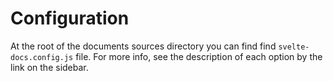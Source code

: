 # Configuration

At the root of the documents sources directory you can find find `svelte-docs.config.js` file. For more info, see the description of each option by the link on the sidebar.

